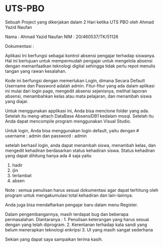 # UTS-PBO

Sebuah Project yang dikerjakan dalam 2 Hari ketika UTS PBO oleh Ahmad Yazid Naufan

Nama : Ahmad Yazid Naufan
NIM : 20/460537/TK/51126

Dokumentasi :

Aplikasi Ini berfungsi sebagai kontrol absensi pengajar terhadap siswanya. Hal ini bertujuan untuk mempermudah pengajar untuk mengelola absensi dengan memanfaatkan teknologi digital sehingga tidak perlu repot menulis tangan yang rawan kesalahan.

Kode ini berfungsi dengan memerlukan Login, dimana Secara Default Username dan Password adalah admin. Fitur-fitur yang ada dalam aplikasi ini mulai dari login page, mengedit  absensi sejenisnya, melihat laporan absensi, menambahkan kelas atau mata pelajaran, dan menambah siswa yang diajar.

Untuk menggunakan applikasi ini, Anda bisa menclone folder yang ada. Setelah itu meng-attach DataBase AbsensiDB1 kedalam mssql. Setelah itu Anda dapat mencompile program menggunakan Visual Studio.

Untuk login, Anda bisa menggunakan login default, yaitu dengan # username : admin dan password : admin

setelah berhasil login, anda dapat menambah siswa, menambah kelas, dan mengedit kehadiran berdasarkan status kehadiran siswa. Status kehadiran yang dapat dihitung hanya ada 4 saja yaitu 
   1. hadir
   2. ijin
   3. terlambat
   4. absen

Note : semua penulisan harus sesuai dokumentasi agar dapat terhitung oleh program untuk mengakumulasi total kehadiran dan lain-lainnya.

Anda juga bisa mendaftarkan pengajar baru dalam menu Register.

Dalam pengembangannya, masih terdapat bug dan beberapa permasalahan. Diantaranya :
    1. Penulisan keterangan yang harus sesuai dengan yang telah diprogram. 
    2. Kerentanan terhadap kata sandi yang belum menerapkan teknologi enkripsi
    3. UI yang masih sangat sederhana

Sekian yang dapat saya sampaikan terima kasih.
